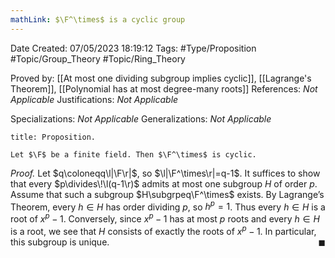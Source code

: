 ```yaml
---
mathLink: $\F^\times$ is a cyclic group
---
```


<div class="topSpace"></div>

Date Created: 07/05/2023 18:19:12
Tags: #Type/Proposition #Topic/Group_Theory #Topic/Ring_Theory

Proved by: [[At most one dividing subgroup implies cyclic]], [[Lagrange's Theorem]], [[Polynomial has at most degree-many roots]]
References: <i>Not Applicable</i>
Justifications: <i>Not Applicable</i>

Specializations: <i>Not Applicable</i>
Generalizations: <i>Not Applicable</i>

``` ad-Proposition
title: Proposition.

Let $\F$ be a finite field. Then $\F^\times$ is cyclic.

```

<i>Proof.</i> Let $q\coloneqq\l|\F\r|$, so $\l|\F^\times\r|=q-1$. It suffices to show that every $p\divides\!\l(q-1\r)$ admits at most one subgroup $H$ of order $p$. Assume that such a subgroup $H\subgrpeq\F^\times$ exists. By Lagrange’s Theorem, every $h\in H$ has order dividing $p$, so $h^p=1$. Thus every $h\in H$ is a root of $x^p-1$. Conversely, since $x^p-1$ has at most $p$ roots and every $h\in H$ is a root, we see that $H$ consists of exactly the roots of $x^p-1$. In particular, this subgroup is unique.<span style="float:right;">$\blacksquare$</span>
